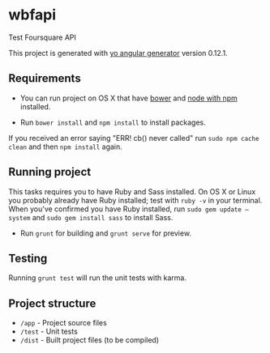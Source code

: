 # wbfapi
Test Foursquare API

This project is generated with [yo angular generator](https://github.com/yeoman/generator-angular)
version 0.12.1.

## Requirements

* You can run project on OS X that have [bower](http://bower.io#install-bower) and [node with npm](https://nodejs.org/) installed.

* Run `bower install` and `npm install` to install packages.

If you received an error saying "ERR! cb() never called" run `sudo npm cache clean` and then `npm install` again. 

## Running project

This tasks requires you to have Ruby and Sass installed. On OS X or Linux you probably already have Ruby installed; test with `ruby -v` in your terminal. When you've confirmed you have Ruby installed, run `sudo gem update —system` and `sudo gem install sass` to install Sass.

* Run `grunt` for building and `grunt serve` for preview.

## Testing

Running `grunt test` will run the unit tests with karma.

## Project structure

* `/app` -  Project source files
* `/test` - Unit tests
* `/dist` - Built project files (to be compiled)
